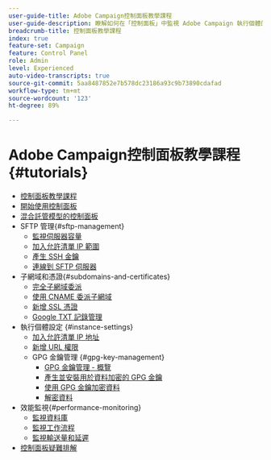 ```yaml
---
user-guide-title: Adobe Campaign控制面板教學課程
user-guide-description: 瞭解如何在「控制面板」中監視 Adobe Campaign 執行個體的主要資產以及執行管理任務。
breadcrumb-title: 控制面板教學課程
index: true
feature-set: Campaign
feature: Control Panel
role: Admin
level: Experienced
auto-video-transcripts: true
source-git-commit: 5aa8487852e7b578dc23186a93c9b73890cdafad
workflow-type: tm+mt
source-wordcount: '123'
ht-degree: 89%

---
```



# Adobe Campaign控制面板教學課程 {#tutorials}

+ [控制面板教學課程](/help/control-panel-overview.md)
+ [開始使用控制面板](/help/get-started-with-control-panel.md)
+ [混合託管模型的控制面板](/help/control-panel-for-hybrid-hosting-models.md)
+ SFTP 管理{#sftp-management}
   + [監視伺服器容量](/help/sftp-management/monitor-server-capacity.md)
   + [加入允許清單 IP 範圍](/help/sftp-management/allowlist-ip-range.md)
   + [產生 SSH 金鑰](/help/sftp-management/generate-ssh-key.md)
   + [連線到 SFTP 伺服器](/help/sftp-management/connect-to-sftp-server.md)
+ 子網域和憑證{#subdomains-and-certificates}
   + [完全子網域委派](/help/subdomains-and-certificates/subdomain-delegation.md)
   + [使用 CNAME 委派子網域](/help/subdomains-and-certificates/delegate-subdomains-using-cname.md)
   + [新增 SSL 憑證](/help/subdomains-and-certificates/add-ssl-certificates.md)
   + [Google TXT 記錄管理](/help/subdomains-and-certificates/google-txt-record-management.md)
+ 執行個體設定 {#instance-settings}
   + [加入允許清單 IP 地址](/help/instance-settings/allowlist-ip-adresses.md)
   + [新增 URL 權限](/help/instance-settings/add-url-permissions.md)
   + GPG 金鑰管理 {#gpg-key-management}
      + [GPG 金鑰管理 - 概覽](/help/instance-settings/gpg-key-management/gpg-key-management-overview.md)
      + [產生並安裝用於資料加密的 GPG 金鑰](/help/instance-settings/gpg-key-management/generate-and-install-gpg-keys-for-data-encryption.md)
      + [使用 GPG 金鑰加密資料](/help/instance-settings/gpg-key-management/use-a-gpg-key-to-encrypt-data.md)
      + [解密資料](/help/instance-settings/gpg-key-management/decrypt-data.md)
+ 效能監視{#performance-monitoring}
   + [監視資料庫](/help/performance-monitoring/monitor-databases.md)
   + [監視工作流程](/help/performance-monitoring/monitor-workflows.md)
   + [監視輸送量和延遲](/help/performance-monitoring/monitor-throughputs-and-latency.md)
+ [控制面板疑難排解](/help/trouble-shooting.md)
